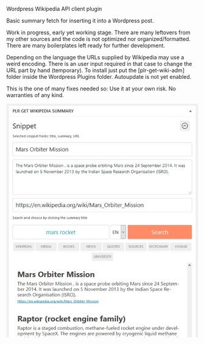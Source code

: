 Wordpress Wikipedia API client plugin

Basic summary fetch for inserting it into a Wordpress post.

Work in progress, early yet working stage.  There are many leftovers from my other sources and the code is not optimized nor organized/formatted. There are many boilerplates left ready for further development.

Depending on the language the URLs supplied by Wikipedia may use a weird encoding.
There is an user input required in that case to change the URL part by hand (temporary). 
To install just put the [plr-get-wiki-adm] folder inside the Wordpress Plugins folder.
Autoupdate is not yet enabled.

This is the one of many fixes needed so:  Use it at your own risk. No warranties of any kind.

![Plugin screenshot](https://github.com/plrang/plr-get-wiki-adm/blob/master/img/wikipedia-wordpress-plugin-free-code-plrang.jpg)
